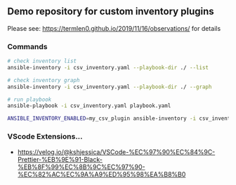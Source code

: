 ## Demo repository for custom inventory plugins

Please see: https://termlen0.github.io/2019/11/16/observations/ for details

### Commands

```bash
# check inventory list
ansible-inventory -i csv_inventory.yaml --playbook-dir ./ --list

# check inventory graph
ansible-inventory -i csv_inventory.yaml --playbook-dir ./ --graph

# run playbook
ansible-playbook -i csv_inventory.yaml playbook.yaml

ANSIBLE_INVENTORY_ENABLED=my_csv_plugin ansible-inventory -i csv_inventory.yml --list
```

### VScode Extensions...

- https://velog.io/@kshjessica/VSCode-%EC%97%90%EC%84%9C-Prettier-%EB%9E%91-Black-%EB%8F%99%EC%8B%9C%EC%97%90-%EC%82%AC%EC%9A%A9%ED%95%98%EA%B8%B0
